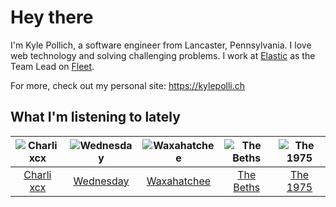# Hey there


I'm Kyle Pollich, a software engineer from Lancaster, Pennsylvania. I love web technology and solving challenging problems.
I work at [Elastic](https://www.elastic.co/) as the Team Lead on [Fleet](https://www.elastic.co/guide/en/fleet/current/fleet-overview.html).

For more, check out my personal site: https://kylepolli.ch

## What I'm listening to lately

<!-- begin artists -->
  |![Charli xcx](https://i.scdn.co/image/ab6761610000f178936885667ef44c306483c838)|![Wednesday](https://i.scdn.co/image/ab6761610000f178cbf22720296d758d8b373a85)|![Waxahatchee](https://i.scdn.co/image/ab6761610000f178909fb4e2a0d9c0f880174263)|![The Beths](https://i.scdn.co/image/ab6761610000f178eb26b0d0de46b77e23675281)|![The 1975](https://i.scdn.co/image/ab6761610000f1780c6e752cbb1e6d1416970f5a)|
  |:---:|:---:|:---:|:---:|:---:|
  |[Charli xcx](https://open.spotify.com/artist/25uiPmTg16RbhZWAqwLBy5)|[Wednesday](https://open.spotify.com/artist/4j7DrazfBZLLD0OrVoAtEe)|[Waxahatchee](https://open.spotify.com/artist/5IWCU0V9evBlW4gIeGY4zF)|[The Beths](https://open.spotify.com/artist/7DjwIxbe8kpw4pqnzAMoin)|[The 1975](https://open.spotify.com/artist/3mIj9lX2MWuHmhNCA7LSCW)|
<!-- end artists -->

